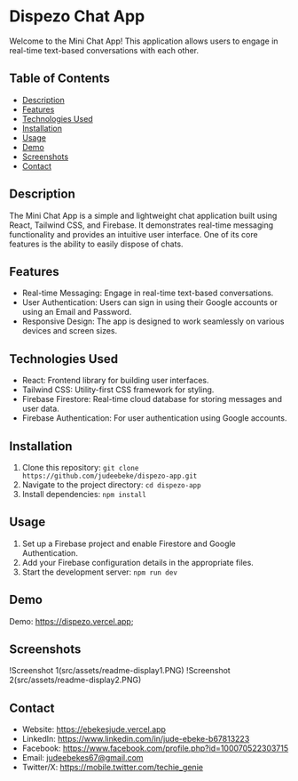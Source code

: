 # Dispezo Chat App

Welcome to the Mini Chat App! This application allows users to engage in real-time text-based conversations with each other.

## Table of Contents

- [Description](#description)
- [Features](#features)
- [Technologies Used](#technologies-used)
- [Installation](#installation)
- [Usage](#usage)
- [Demo](#demo)
- [Screenshots](#screenshots)
- [Contact](#contact)

## Description

The Mini Chat App is a simple and lightweight chat application built using React, Tailwind CSS, and Firebase. It demonstrates real-time messaging functionality and provides an intuitive user interface. One of its core features is the ability to easily dispose of chats.

## Features

- Real-time Messaging: Engage in real-time text-based conversations.
- User Authentication: Users can sign in using their Google accounts or using an Email and Password.
- Responsive Design: The app is designed to work seamlessly on various devices and screen sizes.

## Technologies Used

- React: Frontend library for building user interfaces.
- Tailwind CSS: Utility-first CSS framework for styling.
- Firebase Firestore: Real-time cloud database for storing messages and user data.
- Firebase Authentication: For user authentication using Google accounts.

## Installation

1. Clone this repository: `git clone https://github.com/judeebeke/dispezo-app.git`
2. Navigate to the project directory: `cd dispezo-app`
3. Install dependencies: `npm install`

## Usage

1. Set up a Firebase project and enable Firestore and Google Authentication.
2. Add your Firebase configuration details in the appropriate files.
3. Start the development server: `npm run dev`

## Demo

Demo: https://dispezo.vercel.app;

## Screenshots

!Screenshot 1(src/assets/readme-display1.PNG)
!Screenshot 2(src/assets/readme-display2.PNG)

## Contact

- Website: https://ebekesjude.vercel.app
- LinkedIn: https://www.linkedin.com/in/jude-ebeke-b67813223
- Facebook: https://www.facebook.com/profile.php?id=100070522303715
- Email: judeebekes67@gmail.com
- Twitter/X: https://mobile.twitter.com/techie_genie
